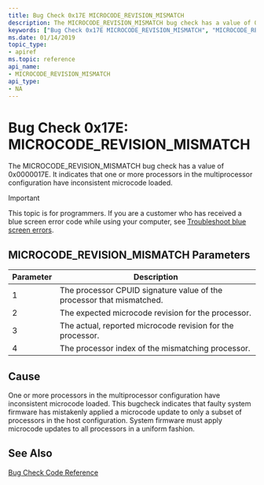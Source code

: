 ```yaml
---
title: Bug Check 0x17E MICROCODE_REVISION_MISMATCH
description: The MICROCODE_REVISION_MISMATCH bug check has a value of 0x0000017E. It indicates that that one or more processors in the multiprocessor configuration have inconsistent microcode loaded.  
keywords: ["Bug Check 0x17E MICROCODE_REVISION_MISMATCH", "MICROCODE_REVISION_MISMATCH"]
ms.date: 01/14/2019
topic_type:
- apiref
ms.topic: reference
api_name:
- MICROCODE_REVISION_MISMATCH
api_type:
- NA
---
```


# Bug Check 0x17E: MICROCODE\_REVISION\_MISMATCH

The MICROCODE\_REVISION\_MISMATCH bug check has a value of 0x0000017E. It indicates that one or more processors in the multiprocessor configuration have inconsistent microcode loaded.  

> [!IMPORTANT]
> This topic is for programmers. If you are a customer who has received a blue screen error code while using your computer, see [Troubleshoot blue screen errors](https://www.windows.com/stopcode).

 

## MICROCODE\_REVISION\_MISMATCH Parameters

|Parameter|Description|
|-------- |---------- |
|1| The processor CPUID signature value of the processor that mismatched. |
|2| The expected microcode revision for the processor. |
|3| The actual, reported microcode revision for the processor. |
|4| The processor index of the mismatching processor.|


## Cause
One or more processors in the multiprocessor configuration have inconsistent microcode loaded. 
This bugcheck indicates that faulty system firmware has mistakenly applied a microcode update to only a subset of processors in the host configuration. System firmware must apply microcode updates to all processors in a uniform fashion. 

## See Also

[Bug Check Code Reference](bug-check-code-reference2.md)

